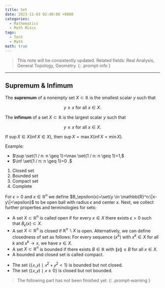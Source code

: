 ```yaml
---
title: Set
date: 2023-11-03 02:40:00 +0800
categories:
  - Mathematics
  - Math Miscs
tags:
  - Tech
  - Math
math: true
---
```


> This note will be consistently updated. Related fields: Real Analysis, General Topology, Geometry.
{: .prompt-info }

---

## Supremum & Infimum

The **supremum** of a nonempty set $X \subset \mathbb{R}$ is the smallest scalar $y$ such that

$$
y \geq x \text { for all } x \in X.
$$

The **infimum** of a set $X \subset \mathbb{R}$ is the largest scalar $y$ such that

$$
y \leq x \text { for all } x \in X.
$$

If $\sup X \in X(\inf X \in X)$, then $\sup X=\max X(\inf X=\min X)$. 

Example:

- $\sup \set{1 / n: n \geq 1}=\max \set{1 / n: n \geq 1}=1,$
- $\inf \set{1 / n: n \geq 1}=0 .$


1. Closed set
2. Bounded set
3. Compact set
4. Complete

For $\epsilon>0$ and $x \in \mathbb{R}^n$ we define $B_\epsilon(x)=\set{y \in \mathbb{R}^n:\|x-y\|<\epsilon}$ to be open ball with radius $\epsilon$ and center $x.$ Next, we collect further properties and terminologies for sets:
- A set $X \subset \mathbb{R}^n$ is called open if for every $x \in X$ there exists $\epsilon>0$ such that $B_\epsilon(x) \subset X.$
- A set $X \subset \mathbb{R}^n$ is closed if $\mathbb{R}^n \backslash X$ is open. Alternatively, we can define closedness of set as follows: For every sequence $\left(x^k\right)$ with $x^k \in X$ for all $k$ and $x^k \rightarrow x$, we have $x \in X.$
- A set $X \subset \mathbb{R}^n$ is bounded if there exists $B \in \mathbb{R}$ with $\|x\| \leq B$ for all $x \in X$.
- A bounded and closed set is called compact.


<!-- Consider subsets of $\mathbb{R}^2$: -->
- The set $\{(𝑥,𝑦)\mid 𝑥^2+𝑦^2<1\}$ is bounded but not closed. 
- The set $\{(𝑥,𝑦)\mid 𝑥\ge0\}$ is closed but not bounded. 


> The following part has not been finished yet.
{: .prompt-warning }